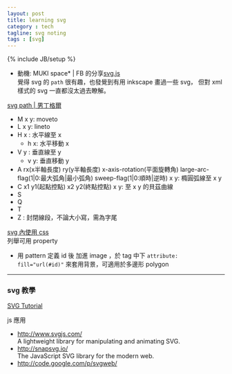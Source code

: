 ```yaml
---
layout: post
title: learning svg
category : tech
tagline: svg noting
tags : [svg]
---
```

{% include JB/setup %}

+ 動機: MUKI space\* | FB 的分享[svg.js](https://www.facebook.com/mukispace/posts/10151986711005833)  
    覺得 svg 的 `path` 很有趣，也發覺到有用 inkscape 畫過一些 svg，
    但對 xml 樣式的 svg 一直都沒太過去瞭解。

[svg path | 男丁格爾](http://abgne.tw/svg/svg-getting-started/svg-shape-path.html)

+ M x y: moveto
+ L x y: lineto
+ H x  : 水平線至 x
    + h x: 水平移動 x
+ V y  : 垂直線至 y
    + v y: 垂直移動 y
+ A rx(x半軸長度) ry(y半軸長度) x-axis-rotation(平面旋轉角) large-arc-flag(1|0:最大弧角|最小弧角) sweep-flag(1|0:順時|逆時) x y: 橢圓弧線至 x y
+ C x1 y1(起點控點) x2 y2(終點控點) x y: 至 x y 的貝茲曲線
+ S
+ Q
+ T
+ Z : 封閉線段，不論大小寫，需為字尾


[svg 內使用 css](http://tutorials.jenkov.com/svg/svg-and-css.html)  
列舉可用 property

+ 用 pattern 定義 id 後 加進 image ，於 tag 中下 `attribute: fill="url(#id)"` 來套用背景，可適用於多邊形 polygon

---
### svg 教學
[SVG Tutorial](http://tutorials.jenkov.com/svg/index.html)


js 應用

+ <http://www.svgjs.com/>  
    A lightweight library for manipulating and animating SVG.
+ <http://snapsvg.io/>  
    The JavaScript SVG library for the modern web.
+ <http://code.google.com/p/svgweb/>